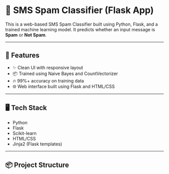 # 📩 SMS Spam Classifier (Flask App)

This is a web-based SMS Spam Classifier built using Python, Flask, and a trained machine learning model. It predicts whether an input message is **Spam** or **Not Spam**.

---

## 🚀 Features

- ✨ Clean UI with responsive layout
- 📦 Trained using Naive Bayes and CountVectorizer
- 🔥 99%+ accuracy on training data
- 🌐 Web interface built using Flask and HTML/CSS

---

## 🖥️ Tech Stack

- Python
- Flask
- Scikit-learn
- HTML/CSS
- Jinja2 (Flask templates)

---

## 📦 Project Structure

